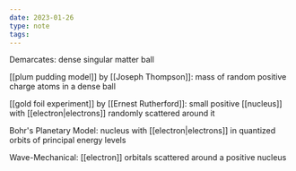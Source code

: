 ```yaml
---
date: 2023-01-26
type: note
tags:
---
```


Demarcates: dense singular matter ball

[[plum pudding model]] by [[Joseph Thompson]]: mass of random positive charge atoms in a dense ball

[[gold foil experiment]] by [[Ernest Rutherford]]: small positive [[nucleus]] with [[electron|electrons]] randomly scattered around it

Bohr's Planetary Model: nucleus with [[electron|electrons]] in quantized orbits of principal energy levels

Wave-Mechanical: [[electron]] orbitals scattered around a positive nucleus
